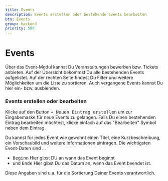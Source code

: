 ```yaml
---
title: Events
description: Events erstellen oder bestehende Events bearbeiten
btn: Events
group: backend
priority: 500
---
```


# Events

Über das Event-Modul kannst Du Veranstaltungen bewerben bzw. Tickets anbieten.
Auf der Übersicht bekommst Du alle bestehenden Events aufgelistet. Auf der rechten Seite findest Du Filter und 
weitere Möglichkeiten um die Liste zu sortieren. Auch vergangene Events kannst Du hier ein- bzw. ausblenden.

### Events erstellen oder bearbeiten

Klicke auf den Button <kbd>+ Neuen Eintrag erstellen</kbd> um zur Eingabemaske für neue Events zu gelangen.
Falls Du einen bestehenden Eintrag bearbeiten möchtest, klicke einfach auf das "Bearbeiten" Symbol neben dem Eintrag.

Du kannst für jedes Event wie gewohnt einen Titel, eine Kurzbeschreibung, ein Vorschaubild und weitere Informationen
eintragen. Die wichtigsten Event-Daten sind ...

* <kbd>Beginn</kbd> Hier gibst DU an wann das Event beginnt
* und <kbd>Ende</kbd> Hier gibst Du das Datum an, wenn das Event beendet ist.

Diese Angaben sind u.a. für die Sortierung Deiner Events verantwortlich.
